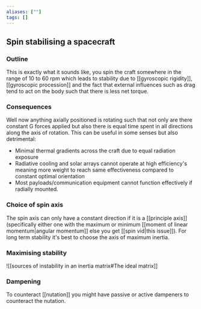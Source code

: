 ```yaml
---
aliases: [""]
tags: []
---
```


## Spin stabilising a spacecraft
### Outline
This is exactly what it sounds like, you spin the craft somewhere in the range of 10 to 60 rpm which leads to stability due to [[gyroscopic rigidity]], [[gyroscopic procession]] and the fact that external influences such as drag tend to act on the body such that there is less net torque.

### Consequences
Well now anything axially positioned is rotating such that not only are there constant G forces applied but also there is equal time spent in all directions along the axis of rotation. This can be useful in some senses but also detrimental:
- Minimal thermal gradients across the craft due to equal radiation exposure
- Radiative cooling and solar arrays cannot operate at high efficiency's meaning more weight to reach same effectiveness compared to constant optimal orientation
- Most payloads/communication equipment cannot function effectively if radially mounted.

### Choice of spin axis
The spin axis can only have a constant direction if it is a [[principle axis]] (specifically either one with the maximum or minimum [[moment of linear momentum|angular momentum]] else you get [[spin vid|this issue]]).
For long term stability it's best to choose the axis of maximum inertia.

### Maximising stability
![[sources of instability in an inertia matrix#The ideal matrix]]

### Dampening
To counteract [[nutation]] you might have passive or active dampeners to counteract the nutation.
